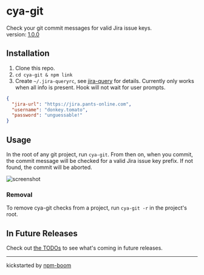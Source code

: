 # cya-git

Check your git commit messages for valid Jira issue keys.  
version: [1.0.0][CHANGELOG]

## Installation

1. Clone this repo.
2. `cd cya-git & npm link`
3. Create `~/.jira-queryrc`, see [jira-query] for details.  Currently only works
when all info is present.  Hook will not wait for user prompts.

```json
{
  "jira-url": "https://jira.pants-online.com",
  "username": "donkey.tomato",
  "password": "unguessable!"
}
```

## Usage

In the root of any git project, run `cya-git`.  From then on, when you commit,
the commit message will be checked for a valid Jira issue key prefix.  If not
found, the commit will be aborted.


![screenshot]


### Removal

To remove cya-git checks from a project, run `cya-git -r` in the project's root.

## In Future Releases

Check out [the TODOs][todo] to see what's coming in future releases.











---
kickstarted by [npm-boom][npm-boom]

[npm-boom]: https://github.com/reergymerej/npm-boom
[jira-query]: https://github.com/reergymerej/jira-query#runtime-config
[CHANGELOG]: CHANGELOG.md
[screenshot]: https://cloud.githubusercontent.com/assets/1720010/17261614/4fdda9cc-559c-11e6-9aef-1292281a55dd.png
[todo]: CHANGELOG.md#todo
